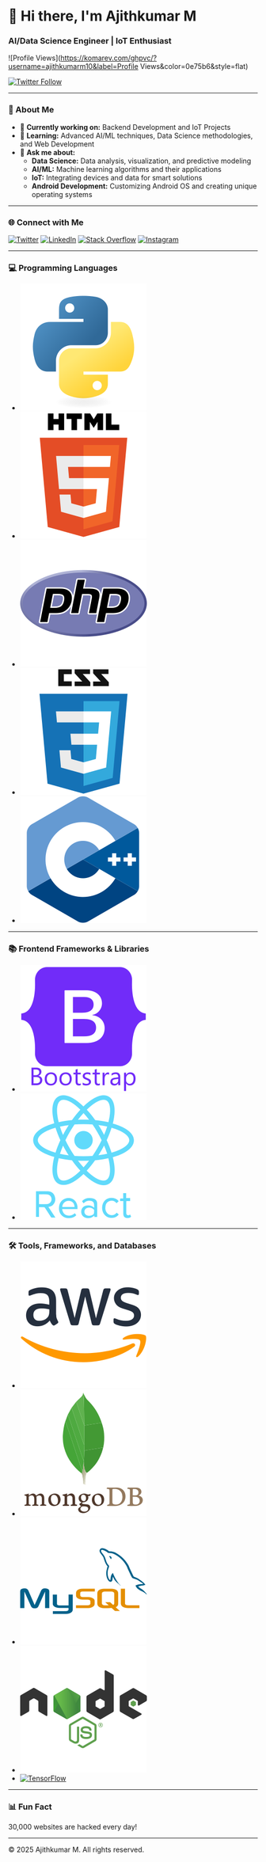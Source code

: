 # 👋 Hi there, I'm Ajithkumar M
### AI/Data Science Engineer | IoT Enthusiast

![Profile Views](https://komarev.com/ghpvc/?username=ajithkumarm10&label=Profile Views&color=0e75b6&style=flat)

[![Twitter Follow](https://img.shields.io/twitter/follow/ajithkumar458?logo=twitter&style=for-the-badge)](https://twitter.com/ajithkumar458)

---

### 🚀 About Me
- 🔭 **Currently working on:** Backend Development and IoT Projects
- 🌱 **Learning:** Advanced AI/ML techniques, Data Science methodologies, and Web Development
- 💬 **Ask me about:** 
  - **Data Science:** Data analysis, visualization, and predictive modeling
  - **AI/ML:** Machine learning algorithms and their applications
  - **IoT:** Integrating devices and data for smart solutions
  - **Android Development:** Customizing Android OS and creating unique operating systems

---

### 🌐 Connect with Me
[![Twitter](https://raw.githubusercontent.com/rahuldkjain/github-profile-readme-generator/master/src/images/icons/Social/twitter.svg)](https://twitter.com/ajithkumar458)
[![LinkedIn](https://raw.githubusercontent.com/rahuldkjain/github-profile-readme-generator/master/src/images/icons/Social/linked-in-alt.svg)](https://www.linkedin.com/in/ajithkumarm1234)
[![Stack Overflow](https://raw.githubusercontent.com/rahuldkjain/github-profile-readme-generator/master/src/images/icons/Social/stack-overflow.svg)](https://stackoverflow.com/users/1/?tab=profile)
[![Instagram](https://raw.githubusercontent.com/rahuldkjain/github-profile-readme-generator/master/src/images/icons/Social/instagram.svg)](https://www.instagram.com/invites/contact/?igsh=11nch2109mdkp&utm_content=qvb893o)

---

### 💻 Programming Languages
- [![Python](https://raw.githubusercontent.com/devicons/devicon/master/icons/python/python-original.svg)](https://www.python.org)
- [![HTML5](https://raw.githubusercontent.com/devicons/devicon/master/icons/html5/html5-original-wordmark.svg)](https://www.w3.org/html/)
- [![PHP](https://raw.githubusercontent.com/devicons/devicon/master/icons/php/php-original.svg)](https://www.php.net)
- [![CSS3](https://raw.githubusercontent.com/devicons/devicon/master/icons/css3/css3-original-wordmark.svg)](https://www.w3schools.com/css/)
- [![C++](https://raw.githubusercontent.com/devicons/devicon/master/icons/cplusplus/cplusplus-original.svg)](https://www.w3schools.com/cpp/)

---

### 📚 Frontend Frameworks & Libraries
- [![Bootstrap](https://raw.githubusercontent.com/devicons/devicon/master/icons/bootstrap/bootstrap-plain-wordmark.svg)](https://getbootstrap.com)
- [![React](https://raw.githubusercontent.com/devicons/devicon/master/icons/react/react-original-wordmark.svg)](https://reactjs.org/)

---

### 🛠️ Tools, Frameworks, and Databases
- [![AWS](https://raw.githubusercontent.com/devicons/devicon/master/icons/amazonwebservices/amazonwebservices-original-wordmark.svg)](https://aws.amazon.com)
- [![MongoDB](https://raw.githubusercontent.com/devicons/devicon/master/icons/mongodb/mongodb-original-wordmark.svg)](https://www.mongodb.com)
- [![MySQL](https://raw.githubusercontent.com/devicons/devicon/master/icons/mysql/mysql-original-wordmark.svg)](https://www.mysql.com)
- [![Node.js](https://raw.githubusercontent.com/devicons/devicon/master/icons/nodejs/nodejs-original-wordmark.svg)](https://nodejs.org)
- [![TensorFlow](https://www.vectorlogo.zone/logos/tensorflow/tensorflow-icon.svg)](https://www.tensorflow.org)

---

### 📊 Fun Fact
30,000 websites are hacked every day!

---

&copy; 2025 Ajithkumar M. All rights reserved.
